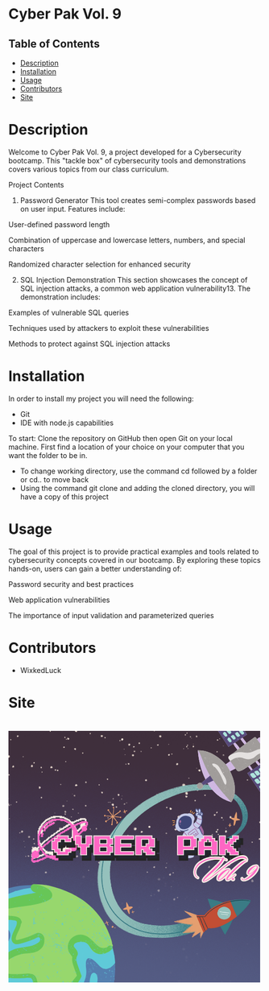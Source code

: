 # Cyber Pak Vol. 9 
## Table of Contents
* [Description](#description)
* [Installation](#installation)
* [Usage](#usage)
 * [Contributors](#contributors)
 * [Site](#site)

# Description
Welcome to Cyber Pak Vol. 9, a project developed for a Cybersecurity bootcamp. This "tackle box" of cybersecurity tools and demonstrations covers various topics from our class curriculum.

Project Contents
1. Password Generator
This tool creates semi-complex passwords based on user input. Features include:

User-defined password length

Combination of uppercase and lowercase letters, numbers, and special characters

Randomized character selection for enhanced security

2. SQL Injection Demonstration
This section showcases the concept of SQL injection attacks, a common web application vulnerability13. The demonstration includes:

Examples of vulnerable SQL queries

Techniques used by attackers to exploit these vulnerabilities

Methods to protect against SQL injection attacks



# Installation
In order to install my project you will need the following: 
- Git
- IDE with node.js capabilities 

To start: 
Clone the repository on GitHub then open Git on your local machine. First find a location of your choice on your computer that you want the folder to be in.
- To change working directory, use the command cd followed by a folder or cd.. to move back  
- Using the command git clone and adding the cloned directory, you will have a copy of this project


# Usage 
The goal of this project is to provide practical examples and tools related to cybersecurity concepts covered in our bootcamp. By exploring these topics hands-on, users can gain a better understanding of:

Password security and best practices

Web application vulnerabilities

The importance of input validation and parameterized queries


# Contributors
- WixkedLuck


# Site

#
![PortfolioV2](./public/CyberPak.png)